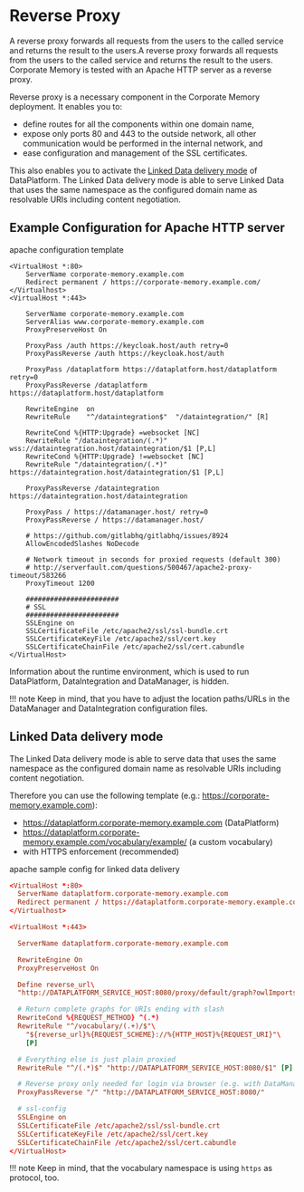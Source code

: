 # Reverse Proxy

A reverse proxy forwards all requests from the users to the called service and returns the result to the users.A reverse proxy forwards all requests from the users to the called service and returns the result to the users. Corporate Memory is tested with an Apache HTTP server as a reverse proxy.

Reverse proxy is a necessary component in the Corporate Memory deployment. It enables you to:

- define routes for all the components within one domain name,
- expose only ports 80 and 443 to the outside network, all other communication would be performed in the internal network, and
- ease configuration and management of the SSL certificates.

This also enables you to activate the [Linked Data delivery mode](https://documentation.eccenca.com/latest/deploy-and-configure/configuration/reverse-proxy#id-.ReverseProxyv20.03-linkedDataDeliveryMode) of DataPlatform. The Linked Data delivery mode is able to serve Linked Data that uses the same namespace as the configured domain name as resolvable URIs including content negotiation.

## Example Configuration for Apache HTTP server

apache configuration template

```code
<VirtualHost *:80>
    ServerName corporate-memory.example.com
    Redirect permanent / https://corporate-memory.example.com/
</Virtualhost>
<VirtualHost *:443>

    ServerName corporate-memory.example.com
    ServerAlias www.corporate-memory.example.com
    ProxyPreserveHost On

    ProxyPass /auth https://keycloak.host/auth retry=0
    ProxyPassReverse /auth https://keycloak.host/auth

    ProxyPass /dataplatform https://dataplatform.host/dataplatform retry=0
    ProxyPassReverse /dataplatform https://dataplatform.host/dataplatform

    RewriteEngine  on
    RewriteRule    "^/dataintegration$"  "/dataintegration/" [R]

    RewriteCond %{HTTP:Upgrade} =websocket [NC]
    RewriteRule "/dataintegration/(.*)" wss://dataintegration.host/dataintegration/$1 [P,L]
    RewriteCond %{HTTP:Upgrade} !=websocket [NC]
    RewriteRule "/dataintegration/(.*)" https://dataintegration.host/dataintegration/$1 [P,L]

    ProxyPassReverse /dataintegration https://dataintegration.host/dataintegration

    ProxyPass / https://datamanager.host/ retry=0
    ProxyPassReverse / https://datamanager.host/

    # https://github.com/gitlabhq/gitlabhq/issues/8924
    AllowEncodedSlashes NoDecode

    # Network timeout in seconds for proxied requests (default 300)
    # http://serverfault.com/questions/500467/apache2-proxy-timeout/583266
    ProxyTimeout 1200

    #######################
    # SSL
    #######################
    SSLEngine on
    SSLCertificateFile /etc/apache2/ssl/ssl-bundle.crt
    SSLCertificateKeyFile /etc/apache2/ssl/cert.key
    SSLCertificateChainFile /etc/apache2/ssl/cert.cabundle
</VirtualHost>
```

Information about the runtime environment, which is used to run DataPlatform, DataIntegration and DataManager, is hidden.

!!! note
    Keep in mind, that you have to adjust the location paths/URLs in the DataManager and DataIntegration configuration files.

## Linked Data delivery mode

The Linked Data delivery mode is able to serve data that uses the same namespace as the configured domain name as resolvable URIs including content negotiation.

Therefore you can use the following template (e.g.: <https://corporate-memory.example.com>):

- <https://dataplatform.corporate-memory.example.com> (DataPlatform)
- <https://dataplatform.corporate-memory.example.com/vocabulary/example/> (a custom vocabulary)
- with HTTPS enforcement (recommended)

apache sample config for linked data delivery

```conf
<VirtualHost *:80>
  ServerName dataplatform.corporate-memory.example.com
  Redirect permanent / https://dataplatform.corporate-memory.example.com/
</Virtualhost>

<VirtualHost *:443>

  ServerName dataplatform.corporate-memory.example.com

  RewriteEngine On
  ProxyPreserveHost On

  Define reverse_url\
  "http://DATAPLATFORM_SERVICE_HOST:8080/proxy/default/graph?owlImportsResolution=false&graph="

  # Return complete graphs for URIs ending with slash
  RewriteCond %{REQUEST_METHOD} ^(.*)
  RewriteRule "^/vocabulary/(.+)/$"\
    "${reverse_url}%{REQUEST_SCHEME}://%{HTTP_HOST}%{REQUEST_URI}"\
    [P]

  # Everything else is just plain proxied
  RewriteRule "^/(.*)$" "http://DATAPLATFORM_SERVICE_HOST:8080/$1" [P]

  # Reverse proxy only needed for login via browser (e.g. with DataManager)
  ProxyPassReverse "/" "http://DATAPLATFORM_SERVICE_HOST:8080/"

  # ssl-config
  SSLEngine on
  SSLCertificateFile /etc/apache2/ssl/ssl-bundle.crt
  SSLCertificateKeyFile /etc/apache2/ssl/cert.key
  SSLCertificateChainFile /etc/apache2/ssl/cert.cabundle
</VirtualHost>
```

!!! note
    Keep in mind, that the vocabulary namespace is using `https` as protocol, too.
